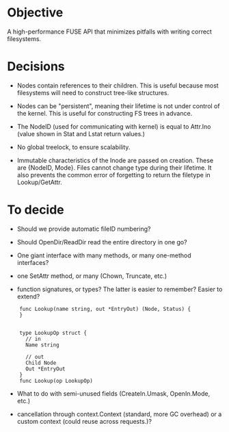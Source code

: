 
Objective
=========

A high-performance FUSE API that minimizes pitfalls with writing
correct filesystems.

Decisions
=========

   * Nodes contain references to their children. This is useful
     because most filesystems will need to construct tree-like structures.

   * Nodes can be "persistent", meaning their lifetime is not under
     control of the kernel. This is useful for constructing FS trees
     in advance.

   * The NodeID (used for communicating with kernel) is equal to
     Attr.Ino (value shown in Stat and Lstat return values.) 

   * No global treelock, to ensure scalability.

   * Immutable characteristics of the Inode are passed on
     creation. These are {NodeID, Mode}. Files cannot change type
     during their lifetime. It also prevents the common error of
     forgetting to return the filetype in Lookup/GetAttr.

To decide
=========

   * Should we provide automatic fileID numbering?
   
   * Should OpenDir/ReadDir read the entire directory in one go?

   * One giant interface with many methods, or many one-method interfaces?
 
   * one SetAttr method, or many (Chown, Truncate, etc.)

   * function signatures, or types? The latter is easier to remember?
     Easier to extend?

```
    func Lookup(name string, out *EntryOut) (Node, Status) {
    }


    type LookupOp struct {
      // in
      Name string

      // out
      Child Node
      Out *EntryOut
    }
    func Lookup(op LookupOp)
```

   * What to do with semi-unused fields (CreateIn.Umask, OpenIn.Mode, etc.)
   
   * cancellation through context.Context (standard, more GC overhead)
     or a custom context (could reuse across requests.)?



